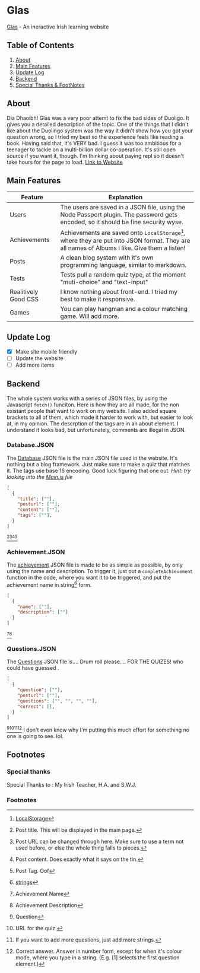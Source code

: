 # Glas

[Glas](https://glas.low-fat-lard.repl.co) - An ineractive Irish learning website
## Table of Contents
1. [About](#about)
2. [Main Features](#main-features)
3. [Update Log](#update-log)
4. [Backend](#backend)
5. [Special Thanks & FootNotes](#footnotes)

## About
Dia Dhaoibh! Glas was a very poor attemt to fix the bad sides of Duoligo. It gives you a detailed description of the topic. One of the things that I didn't like about the Duolingo system was the way it didn't show how you got your question wrong, so I tried my best so the experience feels like reading a book. Having said that, it's VERY bad. I guess it was too ambitious for a teenager to tackle on a multi-billion dollar co-operation. It's still open source if you want it, though. I'm thinking about paying repl so it doesn't take hours for the page to load. [Link to Website](https://glas.low-fat-lard.repl.co)

## Main Features
|Feature|Explanation
| ------------- | ------------- |
| Users |The users are saved in a JSON file, using the Node Passport plugin. The password gets encoded, so it should be fine security wyse.|
| Achievements | Achievements are saved onto `LocalStorage`[^1], where they are put into JSON format. They are all names of Albums I like. Give them a listen!|
| Posts | A clean blog system with it's own programming language, similar to markdown.|
| Tests | Tests pull a random quiz type, at the moment "muti-choice" and "text-input"|
| Realitively Good CSS | I know nothing about front-end. I tried my best to make it responsive.|
| Games | You can play hangman and a colour matching game. Will add more.|

## Update Log
- [x] Make site mobile friendly
- [ ] Update the website
- [ ] Add more items

## Backend
The whole system works with a series of JSON files, by using the Javascript `fetch()` funciton. Here is how they are all made, for the non existant people that want to work on my website. I also added square brackets to all of them, which made it harder to work with, but easier to look at, in my opinion. The descrption of the tags are in an about element. I understand it looks bad, but unfortunately, comments are illegal in JSON. 

### Database.JSON
The [Database](https://github.com/Low-Fat-Lard/Glas/blob/main/public/json/database.json) JSON file is the main JSON file used in the website. It's nothing but a blog framework. Just make sure to make a quiz that matches it. The tags use base 16 encoding. Good luck figuring that one out. *Hint: try looking into the [Main.js](https://github.com/Low-Fat-Lard/Glas/blob/main/public/js/main.js) file*
```json
[
  {
    "title": [""],
    "posturl": [""],
    "content": [""],
    "tags": [""],
  }
]
```
[^2][^3][^4][^5]
### Achievement.JSON
The [achievement](https://github.com/Low-Fat-Lard/Glas/blob/main/public/json/achievements.json) JSON file is made to be as simple as possible, by only using the name and description. To trigger it, just put a `completeAchievement` function in the code, where you want it to be triggered, and put the achievement name in string[^12] form.
```json
[
  {
    "name": [""],
    "description": [""]
  }
]
```
[^6][^7]
### Questions.JSON
The [Questions](https://github.com/Low-Fat-Lard/Glas/blob/main/public/json/questions.json) JSON file is.... Drum roll please.... FOR THE QUIZES! who could have guessed . 
```json
[
  {
    "question": [""],
    "posturl": [""],
    "questions": ["", "", "", ""],
    "correct": [],
  }
]
```
[^8][^9][^10][^11]
I don't even know why I'm putting this much effort for something no one is going to see. lol.

## Footnotes
### Special thanks
Special Thanks to : My Irish Teacher, H.A. and S.W.J.
### Footnotes
[^1]: [LocalStorage](https://www.w3schools.com/html/html5_webstorage.asp)
[^2]: Post title. This will be displayed in the main page.
[^3]: Post URL can be changed through here. Make sure to use a term not used before, or else the whole thing falls to pieces.
[^4]: Post content. Does exactly what it says on the tin.
[^5]: Post Tag. Oof
[^6]: Achievement Name
[^7]: Achievement Description
[^8]: Question
[^9]: URL for the quiz.
[^10]: If you want to add more questions, just add more strings.
[^11]: Correct answer. Answer in number form, except for when it's colour mode, where you type in a string. (E.g. [1] selects the first question element.)
[^12]: [strings](https://www.w3schools.com/js/js_string_methods.asp)


